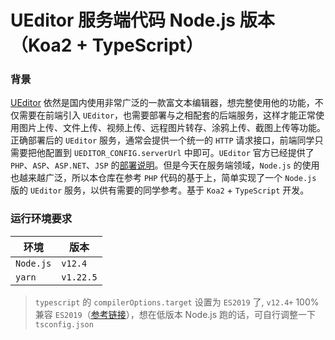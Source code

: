 # UEditor 服务端代码 Node.js 版本（Koa2 + TypeScript）

### 背景

[UEditor](http://fex.baidu.com/ueditor/#start-start) 依然是国内使用非常广泛的一款富文本编辑器，想完整使用他的功能，不仅需要在前端引入 `UEditor`，也需要部署与之相配套的后端服务，这样才能正常使用图片上传、文件上传、视频上传、远程图片转存、涂鸦上传、截图上传等功能。正确部署后的 `UEditor` 服务，通常会提供一个统一的 `HTTP` 请求接口，前端同学只需要把他配置到 `UEDITOR_CONFIG.serverUrl` 中即可。`UEditor` 官方已经提供了 `PHP`、`ASP`、`ASP.NET`、`JSP` 的[部署说明](http://fex.baidu.com/ueditor/#server-deploy)。但是今天在服务端领域，`Node.js` 的使用也越来越广泛，所以本仓库在参考 `PHP` 代码的基于上，简单实现了一个 `Node.js` 版的 `UEditor` 服务，以供有需要的同学参考。基于 `Koa2` + `TypeScript` 开发。

### 运行环境要求

| 环境      | 版本      |
| --------- | --------- |
| `Node.js` | `v12.4`   |
| `yarn`    | `v1.22.5` |

> `typescript` 的 `compilerOptions.target` 设置为 `ES2019` 了, `v12.4+` 100% 兼容 `ES2019`（[参考链接](https://node.green/)），想在低版本 Node.js 跑的话，可自行调整一下`tsconfig.json`
